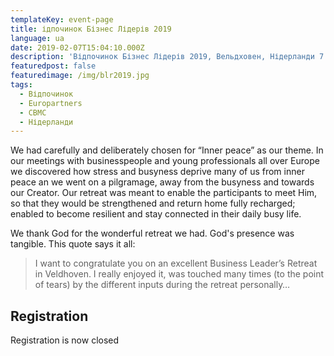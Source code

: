 ```yaml
---
templateKey: event-page
title: ідпочинок Бізнес Лідерів 2019
language: ua
date: 2019-02-07T15:04:10.000Z
description: 'Відпочинок Бізнес Лідерів 2019, Вельдховен, Нідерланди 7 - 10 Лютий 2019'
featuredpost: false
featuredimage: /img/blr2019.jpg
tags:
  - Відпочинок
  - Europartners
  - CBMC
  - Нідерланди
---
```


We had carefully and deliberately chosen for “Inner peace” as our theme. In our meetings with businesspeople and young professionals all over Europe we discovered how stress and busyness deprive many of us from inner peace an we went on a pilgramage, away from the busyness and towards our Creator. Our retreat was meant to enable the participants to meet Him, so that they would be strengthened and return home fully recharged; enabled to become resilient and stay connected in their daily busy life.

We thank God for the wonderful retreat we had. God's presence was tangible. 
This quote says it all:

> I want to congratulate you on an excellent Business Leader’s Retreat in Veldhoven. I really enjoyed it, was touched many times (to the point of tears) by the different inputs during the retreat personally…

## Registration

Registration is now closed
